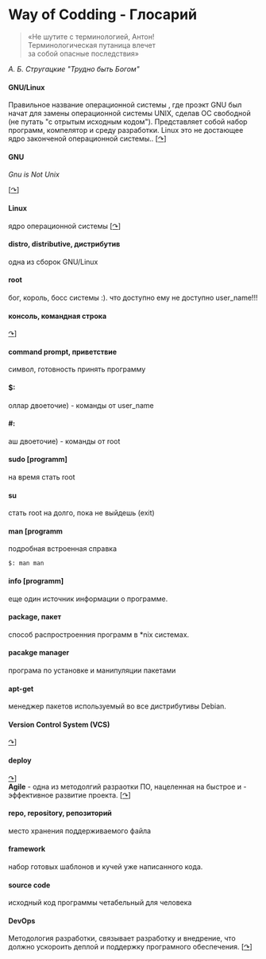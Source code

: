 <!--
File          : g.md

Created       : Sat 01 Aug 2015 05:39:44
Last Modified : Wed 05 Aug 2015 21:41:40
Maintainer    : sharlatan
-->

#  Way of Codding - Глосарий #
> «Не шутите с терминологией, Антон!  
> Терминологическая путаница влечет  
> за собой опасные последствия»  

_А. Б. Стругацкие "Трудно быть Богом"_

#### GNU/Linux ####
Правильное название операционной системы , где проэкт GNU был начат для замены
операционной системы UNIX, сделав ОС свободной (не путать "с отрытым исходным
кодом"). Представляет собой набор программ, компелятор и среду разработки. Linux
это не достающее ядро законченой операционной системы..
\[[↷](https://en.wikipedia.org/wiki/GNU/Linux_naming_controversy "GNU/Linux")\]

#### GNU ####
_Gnu is Not Unix_


\[[↷](https://www.gnu.org/home.en.html "GNU OS")\]
#### Linux ####
ядро операционной системы \[[↷](https://kernel.org/ "Linux Kernel")\]  
#### distro, distributive, дистрибутив ####
одна из сборок  GNU/Linux  

#### root ####
бог, король, босс системы :). что доступно ему не доступно  user_name!!!  
#### консоль, командная строка ####
[↷](https://goo.gl/rfjOh "Command-line interface")\]  
#### command prompt, приветствие ####
символ, готовность принять программу  
#### $: ####
оллар двоеточие) - команды от user_name  
#### \#: ####
аш двоеточие) - команды от root  
#### sudo [programm] ####
на время стать root  
#### su ####
стать root на долго, пока не выйдешь (exit)  
#### man [programm ####
подробная встроенная справка  

    $: man man

#### info [programm] ####
еще один источник информации о программе.  
#### package, пакет ####
способ распростроенния программ в \*nix системах.  
#### pacakge manager ####
програма по установке и манипуляции пакетами  
#### apt-get ####
менеджер пакетов используемый во все дистрибутивы Debian.  

#### Version Control System (VCS) ####
[↷](https://goo.gl/UV5dd9 "Wiki англ")\]  
#### deploy ####
[↷](https://goo.gl/spqxxk "Wiki англ")\]  
__Agile__   - одна из методолгий разраотки ПО, нацеленная на быстрое и
            - эффективное развитие проекта.
            \[[↷](https://goo.gl/nJ7R5 "Wiki англ")\]   
#### repo, repository, репозиторий ####
место хранения поддерживаемого файла  
#### framework ####
 набор готовых шаблонов и кучей уже написанного кода.  
#### source code ####
 исходный код программы четабельный для человека  
#### DevOps ####
Методология разработки, связывает разработку и внедрение, что должно ускороить
деплой и поддержку програмного обеспечения.
[[↷](https://en.wikipedia.org/wiki/DevOps "Wiki англ")\]   
